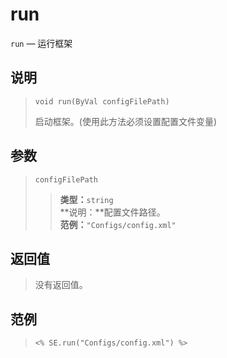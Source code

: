 run
===
`run` &mdash; 运行框架

说明  
----
>     void run(ByVal configFilePath)
> 启动框架。(使用此方法必须设置配置文件变量)

参数
----
> `configFilePath`  
>> **类型：**`string`  
>> **说明：**配置文件路径。  
>> **范例：**`"Configs/config.xml"`

返回值
------
> 没有返回值。

范例
----
>     <% SE.run("Configs/config.xml") %>